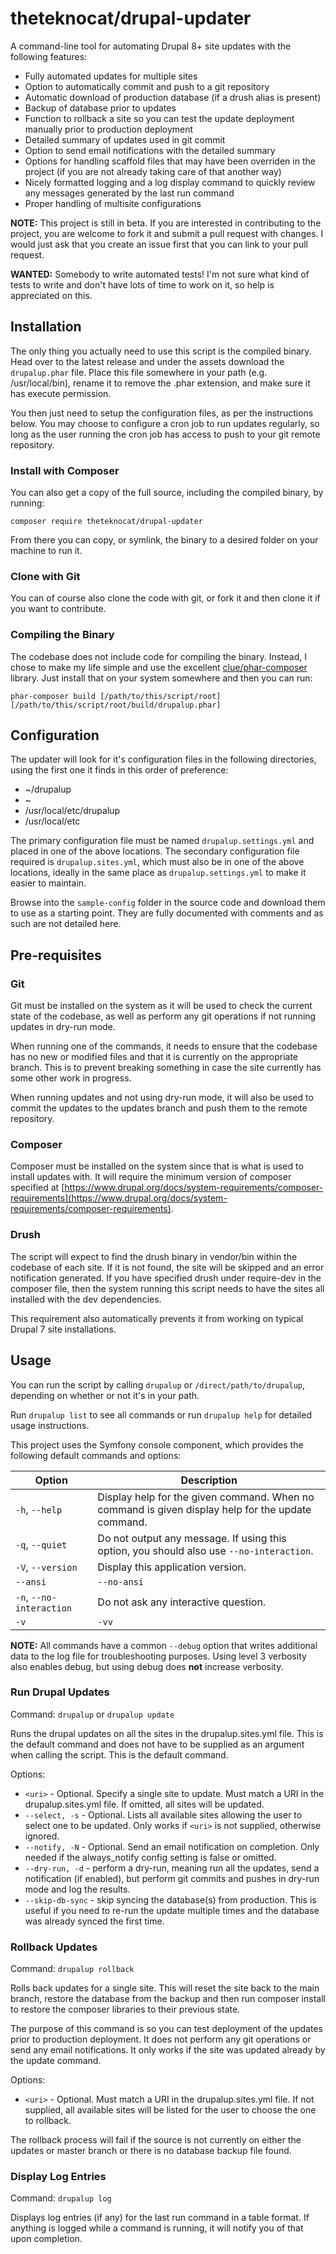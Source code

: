 # theteknocat/drupal-updater

A command-line tool for automating Drupal 8+ site updates with the following features:

* Fully automated updates for multiple sites
* Option to automatically commit and push to a git repository
* Automatic download of production database (if a drush alias is present)
* Backup of database prior to updates
* Function to rollback a site so you can test the update deployment manually prior to production deployment
* Detailed summary of updates used in git commit
* Option to send email notifications with the detailed summary
* Options for handling scaffold files that may have been overriden in the project (if you are not already taking care of that another way)
* Nicely formatted logging and a log display command to quickly review any messages generated by the last run command
* Proper handling of multisite configurations

**NOTE:** This project is still in beta. If you are interested in contributing to the project, you are welcome to fork it and submit a pull request with changes. I would just ask that you create an issue first that you can link to your pull request.

**WANTED:** Somebody to write automated tests! I'm not sure what kind of tests to write and don't have lots of time to work on it, so help is appreciated on this.

## Installation

The only thing you actually need to use this script is the compiled binary. Head over to the latest release and under the assets download the `drupalup.phar` file. Place this file somewhere in your path (e.g. /usr/local/bin), rename it to remove the .phar extension, and make sure it has execute permission.

You then just need to setup the configuration files, as per the instructions below. You may choose to configure a cron job to run updates regularly, so long as the user running the cron job has access to push to your git remote repository.

### Install with Composer

You can also get a copy of the full source, including the compiled binary, by running:

`composer require theteknocat/drupal-updater`

From there you can copy, or symlink, the binary to a desired folder on your machine to run it.

### Clone with Git

You can of course also clone the code with git, or fork it and then clone it if you want to contribute.

### Compiling the Binary

The codebase does not include code for compiling the binary. Instead, I chose to make my life simple and use the excellent [clue/phar-composer](https://github.com/clue/phar-composer) library. Just install that on your system somewhere and then you can run:

`phar-composer build [/path/to/this/script/root] [/path/to/this/script/root/build/drupalup.phar]`

## Configuration

The updater will look for it's configuration files in the following directories, using the first one it finds in this order of preference:

* ~/drupalup
* ~
* /usr/local/etc/drupalup
* /usr/local/etc

The primary configuration file must be named `drupalup.settings.yml` and placed in one of the above locations. The secondary configuration file required is `drupalup.sites.yml`, which must also be in one of the above locations, ideally in the same place as `drupalup.settings.yml` to make it easier to maintain.

Browse into the `sample-config` folder in the source code and download them to use as a starting point. They are fully documented with comments and as such are not detailed here.

## Pre-requisites

### Git

Git must be installed on the system as it will be used to check the current state of the codebase, as well as perform any git operations if not running updates in dry-run mode.

When running one of the commands, it needs to ensure that the codebase has no new or modified files and that it is currently on the appropriate branch. This is to prevent breaking something in case the site currently has some other work in progress.

When running updates and not using dry-run mode, it will also be used to commit the updates to the updates branch and push them to the remote repository.

### Composer

Composer must be installed on the system since that is what is used to install updates with. It will require the minimum version of composer specified at [https://www.drupal.org/docs/system-requirements/composer-requirements](https://www.drupal.org/docs/system-requirements/composer-requirements).

### Drush

The script will expect to find the drush binary in vendor/bin within the codebase of each site. If it is not found, the site will be skipped and an error notification generated. If you have specified drush under require-dev in the composer file, then the system running this script needs to have the sites all installed with the dev dependencies.

This requirement also automatically prevents it from working on typical Drupal 7 site installations.

## Usage

You can run the script by calling `drupalup` or `/direct/path/to/drupalup`, depending on whether or not it's in your path.

Run `drupalup list` to see all commands or run `drupalup help` for detailed usage instructions.

This project uses the Symfony console component, which provides the following default commands and options:

| Option                         | Description                                                                                         |
|--------------------------------|-----------------------------------------------------------------------------------------------------|
| `-h`, `--help`                 | Display help for the given command. When no command is given display help for the update command.   |
| `-q`, `--quiet`                | Do not output any message. If using this option, you should also use `--no-interaction`.            |
| `-V`, `--version`              | Display this application version.                                                                   |
| `--ansi`|`--no-ansi`           | Force (or disable --no-ansi) ANSI output.                                                           |
| `-n`, `--no-interaction`       | Do not ask any interactive question.                                                                |
| `-v`|`-vv`|`-vvv`, `--verbose` | Increase the verbosity of messages: 1 for normal output, 2 for more verbose output and 3 for debug. |

**NOTE:** All commands have a common `--debug` option that writes additional data to the log file for troubleshooting purposes. Using level 3 verbosity also enables debug, but using debug does **not** increase verbosity.

### Run Drupal Updates

Command: `drupalup` or `drupalup update`

Runs the drupal updates on all the sites in the drupalup.sites.yml file. This is the default command and does not have to be supplied as an argument when calling the script. This is the default command.

Options:

* `<uri>` - Optional. Specify a single site to update. Must match a URI in the drupalup.sites.yml file. If omitted, all sites will be updated.
* `--select, -s` - Optional. Lists all available sites allowing the user to select one to be updated. Only works if `<uri>` is not supplied, otherwise ignored.
* `--notify, -N` - Optional. Send an email notification on completion. Only needed if the always_notify config setting is false or omitted.
* `--dry-run, -d` - perform a dry-run, meaning run all the updates, send a notification (if enabled), but perform git commits and pushes in dry-run mode and log the results.
* `--skip-db-sync` - skip syncing the database(s) from production. This is useful if you need to re-run the update multiple times and the database was already synced the first time.

### Rollback Updates

Command: `drupalup rollback`

Rolls back updates for a single site. This will reset the site back to the main branch, restore the database from the backup and then run composer install to restore the composer libraries to their previous state.

The purpose of this command is so you can test deployment of the updates prior to production deployment. It does not perform any git operations or send any email notifications. It only works if the site was updated already by the update command.

Options:

* `<uri>` - Optional. Must match a URI in the drupalup.sites.yml file. If not supplied, all available sites will be listed for the user to choose the one to rollback.

The rollback process will fail if the source is not currently on either the updates or master branch or there is no database backup file found.

### Display Log Entries

Command: `drupalup log`

Displays log entries (if any) for the last run command in a table format. If anything is logged while a command is running, it will notify you of that upon completion.

